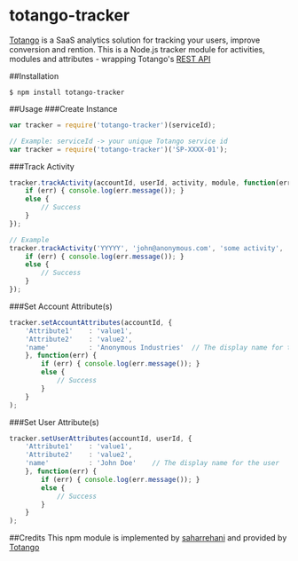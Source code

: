 # totango-tracker
[Totango](http://www.totango.com) is a SaaS analytics solution for tracking your users, improve conversion
and rention.
This is a Node.js tracker module for activities, modules and attributes - wrapping Totango's [REST API](https://totango.zendesk.com/hc/en-us/articles/203639605-Server-Backend-Integration-HTTP-)

##Installation
```
$ npm install totango-tracker
```

##Usage
###Create Instance
```js
var tracker = require('totango-tracker')(serviceId);

// Example: serviceId -> your unique Totango service id
var tracker = require('totango-tracker')('SP-XXXX-01');
```

###Track Activity
```js
tracker.trackActivity(accountId, userId, activity, module, function(err){
    if (err) { console.log(err.message()); }
    else {
        // Success
    }
});

// Example
tracker.trackActivity('YYYYY', 'john@anonymous.com', 'some activity', 'some module', function(err){
    if (err) { console.log(err.message()); }
    else {
        // Success
    }
});
```

###Set Account Attribute(s)
```js
tracker.setAccountAttributes(accountId, {
    'Attribute1'    : 'value1',
    'Attribute2'    : 'value2',
    'name'          : 'Anonymous Industries'  // The display name for the account
    }, function(err) {
        if (err) { console.log(err.message()); }
        else {
            // Success
        }
    }
);
```

###Set User Attribute(s)
```js
tracker.setUserAttributes(accountId, userId, {
    'Attribute1'    : 'value1',
    'Attribute2'    : 'value2',
    'name'          : 'John Doe'    // The display name for the user
    }, function(err) {
        if (err) { console.log(err.message()); }
        else {
            // Success
        }
    }
);
```

##Credits
This npm module is implemented by [saharrehani](https://github.com/saharrehani) and provided by [Totango](http://www.totango.com)
